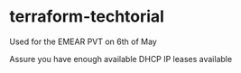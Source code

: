 # terraform-techtorial

Used for the EMEAR PVT on 6th of May

Assure you have enough available DHCP IP leases available
